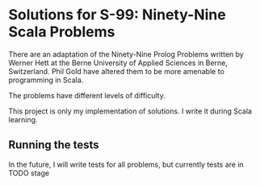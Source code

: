 # Solutions for S-99: Ninety-Nine Scala Problems

There are an adaptation of the Ninety-Nine Prolog Problems written by Werner Hett at the Berne University of Applied
Sciences in Berne, Switzerland. Phil Gold have altered them to be more amenable to programming in Scala.

The problems have different levels of difficulty.

This project is only my implementation of solutions. I write it during Scala learning.

## Running the tests

In the future, I will write tests for all problems, but currently tests are in TODO stage